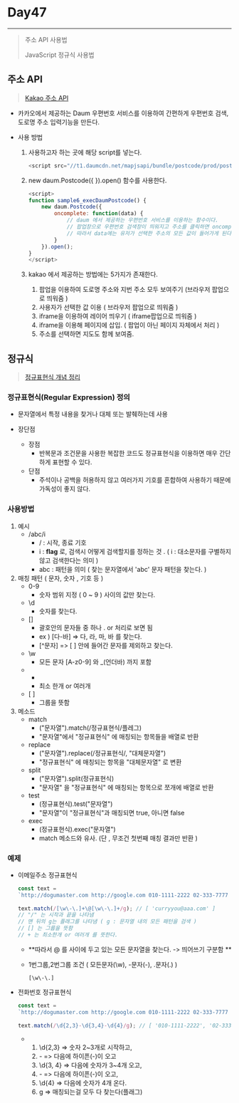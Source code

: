 # Day47

---

>주소 API 사용법
>
>JavaScript 정규식 사용법

## 주소 API

> [Kakao 주소 API](https://postcode.map.daum.net/guide)

- 카카오에서 제공하는 Daum 우편번호 서비스를 이용하여 간편하게 우편번호 검색, 도로명 주소 입력기능을 만든다. 

- 사용 방법

  1. 사용하고자 하는 곳에 해당 script를 넣는다. 

     ```javascript
     <script src="//t1.daumcdn.net/mapjsapi/bundle/postcode/prod/postcode.v2.js"></script>
     ```

  2. new daum.Postcode({ }).open()  함수를 사용한다. 

     ```javascript
     <script>
     function sample6_execDaumPostcode() {
         new daum.Postcode({
             oncomplete: function(data) {
                 // daum 에서 제공하는 우편번호 서비스를 이용하는 함수이다. 
                 // 팝업창으로 우편번호 검색창이 띄워지고 주소를 클릭하면 oncomplete 함수가 실행된다. 
                 // 따라서 data에는 유저가 선택한 주소의 모든 값이 들어가게 된다 
             }
         }).open();
     }
     </script>
     ```

  3. kakao 에서 제공하는 방법에는 5가지가 존재한다. 

     1. 팝업을 이용하여 도로명 주소와 지번 주소 모두 보여주기  (브라우저 팝업으로 띄워줌 ) 
     2. 사용자가 선택한 값 이용  ( 브라우저 팝업으로 띄워줌 )
     3. iframe을 이용하여 레이어 띄우기  ( iframe팝업으로 띄워줌 )
     4. iframe을 이용해 페이지에 삽입. ( 팝업이 아닌 페이지 자체에서 처리 )
     5. 주소를 선택하면 지도도 함께 보여줌. 

## 정규식

> [정규표현식 개념 정리](https://inpa.tistory.com/entry/JS-%F0%9F%93%9A-%EC%A0%95%EA%B7%9C%EC%8B%9D-RegExp-%EB%88%84%EA%B5%AC%EB%82%98-%EC%9D%B4%ED%95%B4%ED%95%98%EA%B8%B0-%EC%89%BD%EA%B2%8C-%EC%A0%95%EB%A6%AC)

### 정규표현식(Regular Expression) 정의

- 문자열에서 특정 내용을 찾거나 대체 또는 발췌하는데 사용

- 장단점
  - 장점
    - 반복문과 조건문을 사용한 복잡한 코드도 정규표현식을 이용하면 매우 간단하게 표현할 수 있다.
  - 단점
    - 주석이나 공백을 허용하지 않고 여러가지 기호를 혼합하여 사용하기 때문에 가독성이 좋지 않다.

### 사용방법

1. 예시 
   - /abc/i
     - / : 시작, 종료 기호
     - i : **flag** 로, 검색시 어떻게 검색할지를 정하는 것 . ( i : 대소문자를 구별하지 않고 검색한다는 의미 )
     - abc : 패턴을 의미 ( 찾는 문자열에서 'abc' 문자 패턴을 찾는다. )
2. 매칭 패턴 ( 문자, 숫자 , 기호 등 )
   - 0-9 
     - 숫자 범위 지정 ( 0 ~ 9 ) 사이의 값만 찾는다. 
   - \d
     - 숫자를 찾는다. 
   - []
     - 괄호안의 문자들 중 하나 . or 처리로 보면 됨
     - ex ) [다-바] => 다, 라, 마, 바 를 찾는다. 
     - [^문자] => [ ] 안에 들어간 문자를 제외하고 찾는다. 
   - \w
     - 모든 문자 [A-z0-9] 와 _(언더바) 까지 포함
   - +
     - 최소 한개 or 여러개 
   - \[ ] 
     - 그룹을 뜻함 
3. 메소드
   - match
     - ("문자열").match(/정규표현식/플레그)
     - "문자열"에서 "정규표현식" 에 매칭되는 항목들을 배열로 반환 
   - replace
     - ("문자열").replace(/정규표현식/, "대체문자열")
     - "정규표현식" 에 매칭되는 항목을 "대체문자열" 로 변환
   - split
     - ("문자열").split(정규표현식)
     - "문자열" 을 "정규표현식" 에 매칭되는 항목으로 쪼개에 배열로 반환
   - test
     - (정규표현식).test("문자열")
     - "문자열"이 "정규표현식"과 매칭되면 true, 아니면 false
   - exec
     - (정규표현식).exec("문자열")
     - match 메소드와 유사. (단 , 무조건 첫번째 매칭 결과만 반환 )

### 예제

- 이메일주소 정규표현식 

  ```javascript
  const text = 
  `http://dogumaster.com http://google.com 010-1111-2222 02-333-7777 curryyou@aaa.com`; 
   
  text.match(/[\w\-\.]+\@[\w\-\.]+/g); // [ 'curryyou@aaa.com' ]
  // "/" 는 시작과 끝을 나타냄
  // 맨 뒤의 g는 플래그를 나타냄 ( g : 문자열 내의 모든 패턴을 검색 )
  // [] 는 그룹을 뜻함 
  // + 는 최소한개 or 여러개 를 뜻한다. 
  ```

  - **따라서 @ 를 사이에 두고 있는 모든 문자열을 찾는다. -> 띄어쓰기 구분함 **

  - 1번그룹,2번그룹 조건 ( 모든문자(\w), -문자(\-), .문자(\.) ) 

    ```
    [\w\-\.]
    ```

- 전화번호 정규표현식

  ```javascript
  const text = 
  `http://dogumaster.com http://google.com 010-1111-2222 02-333-7777 curryyou@aaa.com`; 
   
  text.match(/\d{2,3}-\d{3,4}-\d{4}/g); // [ '010-1111-2222', '02-333-7777' ]
  ```

  - 1) \d{2,3} => 숫자 2~3개로 시작하고,
    2) \- => 다음에 하이픈(-)이 오고
    3) \d{3, 4} => 다음에 숫자가 3~4개 오고,
    4) \- => 다음에 하이픈(-)이 오고,
    5) \d{4} => 다음에 숫자가 4개 온다.
    6) g => 매칭되는걸 모두 다 찾는다(플래그)



